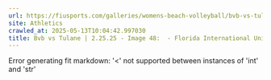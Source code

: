 ```yaml
---
url: https://fiusports.com/galleries/womens-beach-volleyball/bvb-vs-tulane-2-25-25/image-48/355/62601
site: Athletics
crawled_at: 2025-05-13T10:04:42.997030
title: Bvb vs Tulane | 2.25.25 - Image 48:  - Florida International University
---
```


Error generating fit markdown: '<' not supported between instances of 'int' and 'str'